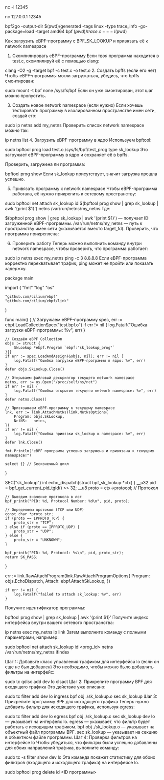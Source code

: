 

nc -l 12345

nc 127.0.0.1 12345



bpf2go -output-dir $(pwd)/generated -tags linux -type trace_info -go-package=load -target amd64 bpf $(pwd)/trace.c -- -I$(pwd)

Как загрузить eBPF-программу с BPF_SK_LOOKUP и привязать её к network namespace
1. Скомпилировать eBPF-программу
Если твоя программа находится в test.c, скомпилируй её с помощью clang:


clang -O2 -g -target bpf -c test.c -o test.o
2. Создать bpffs (если его нет)
Чтобы eBPF-программы могли загружаться, убедись, что bpffs смонтирован:

sudo mount -t bpf none /sys/fs/bpf
Если он уже смонтирован, этот шаг можно пропустить.

3. Создать новое network namespace (если нужно)
Если хочешь тестировать программу в изолированном пространстве имен сети, создай его:


sudo ip netns add my_netns
Проверить список network namespace можно так:


ip netns list
4. Загрузить eBPF-программу в ядро
Используем bpftool:


sudo bpftool prog load test.o /sys/fs/bpf/test_prog type sk_lookup
Это загружает eBPF-программу в ядро и сохраняет её в bpffs.

Проверить, загружена ли программа:


bpftool prog show
Если sk_lookup присутствует, значит загрузка прошла успешно.

5. Привязать программу к network namespace
Чтобы eBPF-программа работала, её нужно прикрепить к сетевому пространству:


sudo bpftool net attach sk_lookup id $(bpftool prog show | grep sk_lookup | awk '{print $1}') netns /var/run/netns/my_netns
Где:

$(bpftool prog show | grep sk_lookup | awk '{print $1}') — получает ID загруженной eBPF-программы.
/var/run/netns/my_netns — путь к пространству имен сети (указывается вместо target_fd).
Проверить, что программа прикреплена:


6. Проверить работу
Теперь можно выполнить команду внутри network namespace, чтобы проверить, что программа работает:


sudo ip netns exec my_netns ping -c 3 8.8.8.8
Если eBPF-программа корректно перехватывает трафик, ping может не пройти или показать задержку.


package main

import (
	"fmt"
	"log"
	"os"

	"github.com/cilium/ebpf"
	"github.com/cilium/ebpf/link"
)

func main() {
	// Загружаем eBPF-программу
	spec, err := ebpf.LoadCollectionSpec("test.bpf.o")
	if err != nil {
		log.Fatalf("Ошибка загрузки eBPF-программы: %v", err)
	}

	// Создаём eBPF Collection
	objs := struct {
		SkLookup *ebpf.Program `ebpf:"sk_lookup_prog"`
	}{}
	if err := spec.LoadAndAssign(&objs, nil); err != nil {
		log.Fatalf("Ошибка загрузки eBPF-программы в ядро: %v", err)
	}
	defer objs.SkLookup.Close()

	// Открываем файловый дескриптор текущего network namespace
	netns, err := os.Open("/proc/self/ns/net")
	if err != nil {
		log.Fatalf("Ошибка открытия текущего network namespace: %v", err)
	}
	defer netns.Close()

	// Привязываем eBPF-программу к текущему namespace
	lnk, err := link.AttachNetNs(link.NetNsOptions{
		Program: objs.SkLookup,
		NetNS:   netns,
	})
	if err != nil {
		log.Fatalf("Ошибка привязки sk_lookup к namespace: %v", err)
	}
	defer lnk.Close()

	fmt.Println("eBPF программа успешно загружена и привязана к текущему namespace!")

	select {} // Бесконечный цикл
}

SEC("sk_lookup")
int echo_dispatch(struct bpf_sk_lookup *ctx)
{
    __u32 pid = bpf_get_current_pid_tgid() >> 32;
    __u8 proto = ctx->protocol; // Протокол

    // Выводим значение протокола в лог
    bpf_printk("PID: %d, Protocol Number: %d\n", pid, proto);

    // Определяем протокол (TCP или UDP)
    const char *proto_str;
    if (proto == IPPROTO_TCP) {
        proto_str = "TCP";
    } else if (proto == IPPROTO_UDP) {
        proto_str = "UDP";
    } else {
        proto_str = "UNKNOWN";
    }

    bpf_printk("PID: %d, Protocol: %s\n", pid, proto_str);
    return SK_PASS;
}

err := link.RawAttachProgram(link.RawAttachProgramOptions{
		Program: objs.EchoDispatch,
		Attach:  ebpf.AttachSkLookup,
	})

	if err != nil {
		log.Fatalf("failed to attach sk_lookup: %v", err)
	}

Получите идентификатор программы:

bpftool prog show | grep sk_lookup | awk '{print $1}'
Получите индекс интерфейса внутри вашего сетевого пространства:

ip netns exec my_netns ip link
Затем выполните команду с полными параметрами, например:

sudo bpftool net attach sk_lookup id <prog_id> netns /var/run/netns/my_netns ifindex <ifindex>


Шаг 1: Добавьте класс управления трафиком для интерфейса lo (если он еще не был добавлен)
Это необходимо, чтобы можно было добавлять фильтры на интерфейс:


sudo tc qdisc add dev lo clsact
Шаг 2: Прикрепите программу BPF для входящего трафика
Это действие уже описано:


sudo tc filter add dev lo ingress bpf obj ./sk_lookup.o sec sk_lookup
Шаг 3: Прикрепите программу BPF для исходящего трафика
Теперь нужно добавить фильтр для исходящего трафика, используя egress:


sudo tc filter add dev lo egress bpf obj ./sk_lookup.o sec sk_lookup
dev lo — указывает на интерфейс lo.
egress — указывает, что фильтр будет работать с исходящим трафиком.
bpf obj ./sk_lookup.o — указывает на объектный файл программы BPF.
sec sk_lookup — указывает на секцию в объектном файле программы.
Шаг 4: Проверка фильтров на интерфейсе lo
Чтобы убедиться, что фильтры были успешно добавлены для обоих направлений трафика, выполните команду:


sudo tc -s filter show dev lo
Эта команда покажет статистику для обоих фильтров (входящего и исходящего трафика) на интерфейсе lo.

sudo bpftool prog delete id <ID программы>























